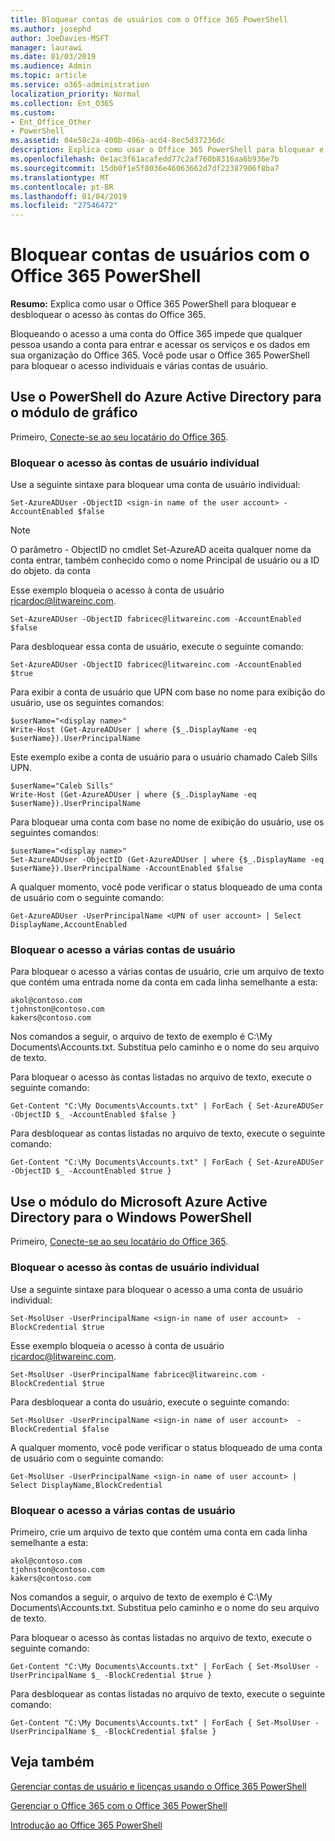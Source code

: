 ```yaml
---
title: Bloquear contas de usuários com o Office 365 PowerShell
ms.author: josephd
author: JoeDavies-MSFT
manager: laurawi
ms.date: 01/03/2019
ms.audience: Admin
ms.topic: article
ms.service: o365-administration
localization_priority: Normal
ms.collection: Ent_O365
ms.custom:
- Ent_Office_Other
- PowerShell
ms.assetid: 04e58c2a-400b-496a-acd4-8ec5d37236dc
description: Explica como usar o Office 365 PowerShell para bloquear e desbloquear o acesso às contas do Office 365.
ms.openlocfilehash: 0e1ac3f61acafedd77c2af760b8316aa6b936e7b
ms.sourcegitcommit: 15db0f1e5f8036e46063662d7df22387906f8ba7
ms.translationtype: MT
ms.contentlocale: pt-BR
ms.lasthandoff: 01/04/2019
ms.locfileid: "27546472"
---
```

# <a name="block-user-accounts-with-office-365-powershell"></a>Bloquear contas de usuários com o Office 365 PowerShell

**Resumo:**  Explica como usar o Office 365 PowerShell para bloquear e desbloquear o acesso às contas do Office 365.
  
Bloqueando o acesso a uma conta do Office 365 impede que qualquer pessoa usando a conta para entrar e acessar os serviços e os dados em sua organização do Office 365. Você pode usar o Office 365 PowerShell para bloquear o acesso individuais e várias contas de usuário.

## <a name="use-the-azure-active-directory-powershell-for-graph-module"></a>Use o PowerShell do Azure Active Directory para o módulo de gráfico

Primeiro, [Conecte-se ao seu locatário do Office 365](connect-to-office-365-powershell.md#connect-with-the-azure-active-directory-powershell-for-graph-module).
 
### <a name="block-access-to-individual-user-accounts"></a>Bloquear o acesso às contas de usuário individual

Use a seguinte sintaxe para bloquear uma conta de usuário individual:
  
```
Set-AzureADUser -ObjectID <sign-in name of the user account> -AccountEnabled $false
```

> [!NOTE]
> O parâmetro - ObjectID no cmdlet Set-AzureAD aceita qualquer nome da conta entrar, também conhecido como o nome Principal de usuário ou a ID do objeto. da conta 
  
Esse exemplo bloqueia o acesso à conta de usuário ricardoc@litwareinc.com.
  
```
Set-AzureADUser -ObjectID fabricec@litwareinc.com -AccountEnabled $false
```

Para desbloquear essa conta de usuário, execute o seguinte comando:
  
```
Set-AzureADUser -ObjectID fabricec@litwareinc.com -AccountEnabled $true
```

Para exibir a conta de usuário que UPN com base no nome para exibição do usuário, use os seguintes comandos:
  
```
$userName="<display name>"
Write-Host (Get-AzureADUser | where {$_.DisplayName -eq $userName}).UserPrincipalName

```

Este exemplo exibe a conta de usuário para o usuário chamado Caleb Sills UPN.
  
```
$userName="Caleb Sills"
Write-Host (Get-AzureADUser | where {$_.DisplayName -eq $userName}).UserPrincipalName
```

Para bloquear uma conta com base no nome de exibição do usuário, use os seguintes comandos:
  
```
$userName="<display name>"
Set-AzureADUser -ObjectID (Get-AzureADUser | where {$_.DisplayName -eq $userName}).UserPrincipalName -AccountEnabled $false

```

A qualquer momento, você pode verificar o status bloqueado de uma conta de usuário com o seguinte comando:
  
```
Get-AzureADUser -UserPrincipalName <UPN of user account> | Select DisplayName,AccountEnabled
```

### <a name="block-access-to-multiple-user-accounts"></a>Bloquear o acesso a várias contas de usuário

Para bloquear o acesso a várias contas de usuário, crie um arquivo de texto que contém uma entrada nome da conta em cada linha semelhante a esta:
    
  ```
akol@contoso.com
tjohnston@contoso.com
kakers@contoso.com
  ```

Nos comandos a seguir, o arquivo de texto de exemplo é C:\My Documents\Accounts.txt. Substitua pelo caminho e o nome do seu arquivo de texto.
  
Para bloquear o acesso às contas listadas no arquivo de texto, execute o seguinte comando:
    
```
Get-Content "C:\My Documents\Accounts.txt" | ForEach { Set-AzureADUSer -ObjectID $_ -AccountEnabled $false }
```

Para desbloquear as contas listadas no arquivo de texto, execute o seguinte comando:
    
```
Get-Content "C:\My Documents\Accounts.txt" | ForEach { Set-AzureADUSer -ObjectID $_ -AccountEnabled $true }
```

## <a name="use-the-microsoft-azure-active-directory-module-for-windows-powershell"></a>Use o módulo do Microsoft Azure Active Directory para o Windows PowerShell

Primeiro, [Conecte-se ao seu locatário do Office 365](connect-to-office-365-powershell.md#connect-with-the-microsoft-azure-active-directory-module-for-windows-powershell).

    
### <a name="block-access-to-individual-user-accounts"></a>Bloquear o acesso às contas de usuário individual

Use a seguinte sintaxe para bloquear o acesso a uma conta de usuário individual:
  
```
Set-MsolUser -UserPrincipalName <sign-in name of user account>  -BlockCredential $true
```

Esse exemplo bloqueia o acesso à conta de usuário ricardoc@litwareinc.com.
  
```
Set-MsolUser -UserPrincipalName fabricec@litwareinc.com -BlockCredential $true
```

Para desbloquear a conta do usuário, execute o seguinte comando:
  
```
Set-MsolUser -UserPrincipalName <sign-in name of user account>  -BlockCredential $false
```

A qualquer momento, você pode verificar o status bloqueado de uma conta de usuário com o seguinte comando:
  
```
Get-MsolUser -UserPrincipalName <sign-in name of user account> | Select DisplayName,BlockCredential
```

### <a name="block-access-to-multiple-user-accounts"></a>Bloquear o acesso a várias contas de usuário

Primeiro, crie um arquivo de texto que contém uma conta em cada linha semelhante a esta:
    
  ```
akol@contoso.com
tjohnston@contoso.com
kakers@contoso.com
  ```
Nos comandos a seguir, o arquivo de texto de exemplo é C:\My Documents\Accounts.txt. Substitua pelo caminho e o nome do seu arquivo de texto.
    
Para bloquear o acesso às contas listadas no arquivo de texto, execute o seguinte comando:
    
  ```
  Get-Content "C:\My Documents\Accounts.txt" | ForEach { Set-MsolUser -UserPrincipalName $_ -BlockCredential $true }
  ```
Para desbloquear as contas listadas no arquivo de texto, execute o seguinte comando:
    
  ```
  Get-Content "C:\My Documents\Accounts.txt" | ForEach { Set-MsolUser -UserPrincipalName $_ -BlockCredential $false }
  ```

## <a name="see-also"></a>Veja também

[Gerenciar contas de usuário e licenças usando o Office 365 PowerShell](manage-user-accounts-and-licenses-with-office-365-powershell.md)
  
[Gerenciar o Office 365 com o Office 365 PowerShell](manage-office-365-with-office-365-powershell.md)
  
[Introdução ao Office 365 PowerShell](getting-started-with-office-365-powershell.md)
